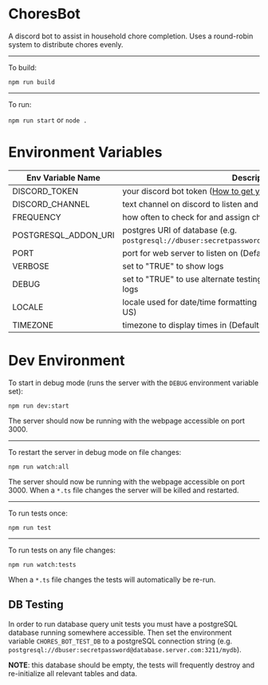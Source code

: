 # ChoresBot

A discord bot to assist in household chore completion. Uses a round-robin system to distribute chores evenly.

---

To build:

`npm run build`

---

To run:

`npm run start` or `node .`

# Environment Variables

| Env Variable Name    | Description                                                                                                                                                                                            |
| -------------------- | ------------------------------------------------------------------------------------------------------------------------------------------------------------------------------------------------------ |
| DISCORD_TOKEN        | your discord bot token ([How to get your token](https://discordjs.guide/preparations/setting-up-a-bot-application.html#creating-your-bot))                                                             |
| DISCORD_CHANNEL      | text channel on discord to listen and respond in (Default: chores)                                                                                                                                     |
| FREQUENCY            | how often to check for and assign chores in seconds (Default: 120)                                                                                                                                     |
| POSTGRESQL_ADDON_URI | postgres URI of database (e.g. `postgresql://dbuser:secretpassword@database.server.com:3211/mydb`)                                                                                                     |
| PORT                 | port for web server to listen on (Default: 80)                                                                                                                                                         |
| VERBOSE              | set to "TRUE" to show logs                                                                                                                                                                             |
| DEBUG                | set to "TRUE" to use alternate testing DB (see below), also enables logs                                                                                                                               |
| LOCALE               | locale used for date/time formatting ([Formatting info](https://developer.mozilla.org/en-US/docs/Web/JavaScript/Reference/Global_Objects/Intl#locale_identification_and_negotiation)) (Default: en-US) |
| TIMEZONE             | timezone to display times in (Default: America/Eastern)                                                                                                                                                |

# Dev Environment

To start in debug mode (runs the server with the `DEBUG` environment variable set):

`npm run dev:start`

The server should now be running with the webpage accessible on port 3000.

---

To restart the server in debug mode on file changes:

`npm run watch:all`

The server should now be running with the webpage accessible on port 3000. When a `*.ts` file changes the server will be killed and restarted.

---

To run tests once:

`npm run test`

---

To run tests on any file changes:

`npm run watch:tests`

When a `*.ts` file changes the tests will automatically be re-run.

## DB Testing

In order to run database query unit tests you must have a postgreSQL database running somewhere accessible. Then set the environment variable `CHORES_BOT_TEST_DB` to a postgreSQL connection string (e.g. `postgresql://dbuser:secretpassword@database.server.com:3211/mydb`).

**NOTE**: this database should be empty, the tests will frequently destroy and re-initialize all relevant tables and data.
